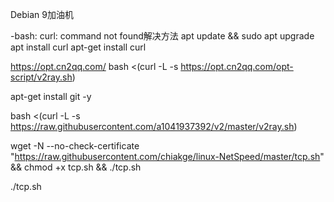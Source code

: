 Debian 9加油机

-bash: curl: command not found解决方法
apt update && sudo apt upgrade
apt install curl
apt-get install curl

https://opt.cn2qq.com/
bash <(curl -L -s https://opt.cn2qq.com/opt-script/v2ray.sh)

apt-get install git -y

bash <(curl -L -s https://raw.githubusercontent.com/a1041937392/v2/master/v2ray.sh)

wget -N --no-check-certificate "https://raw.githubusercontent.com/chiakge/linux-NetSpeed/master/tcp.sh" && chmod +x tcp.sh && ./tcp.sh

./tcp.sh
